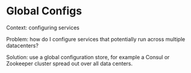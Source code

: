 Global Configs
===

Context: configuring services

Problem: how do I configure services that potentially run across multiple datacenters?

Solution: use a global configuration store, for example a Consul or Zookeeper cluster spread out over all data centers.
